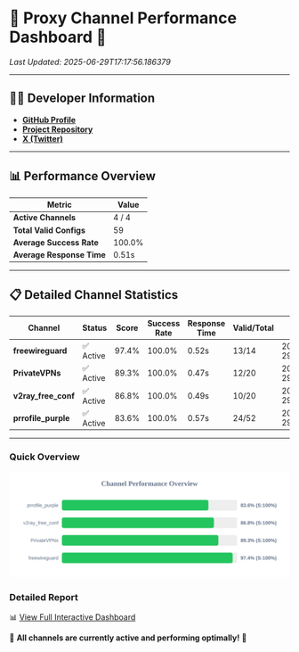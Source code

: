 # 🌟 Proxy Channel Performance Dashboard 🌟

_Last Updated: 2025-06-29T17:17:56.186379_

---

## 👩‍💻 Developer Information

- **[GitHub Profile](https://github.com/4n0nymou3)**  
- **[Project Repository](https://github.com/4n0nymou3/multi-proxy-config-fetcher)**  
- **[X (Twitter)](https://x.com/4n0nymou3)**  

---

## 📊 Performance Overview

| Metric                | Value       |
|-----------------------|-------------|
| **Active Channels**   | 4 / 4       |
| **Total Valid Configs** | 59          |
| **Average Success Rate** | 100.0%      |
| **Average Response Time** | 0.51s       |

---

## 📋 Detailed Channel Statistics

| Channel          | Status     | Score  | Success Rate | Response Time | Valid/Total | Last Success               |
|------------------|------------|--------|--------------|---------------|-------------|----------------------------|
| **freewireguard**  | ✅ Active  | 97.4%  | 100.0% | 0.52s         | 13/14       | 2025-06-29T17:17:56.184534 |
| **PrivateVPNs**  | ✅ Active  | 89.3%  | 100.0% | 0.47s         | 12/20       | 2025-06-29T17:17:55.639616 |
| **v2ray_free_conf**  | ✅ Active  | 86.8%  | 100.0% | 0.49s         | 10/20       | 2025-06-29T17:17:55.135978 |
| **prrofile_purple**  | ✅ Active  | 83.6%  | 100.0% | 0.57s         | 24/52       | 2025-06-29T17:17:54.569141 |

---

### Quick Overview
<div align="center">
  <a href="https://raw.githubusercontent.com/nullluser/NullRepo/refs/heads/main/assets/channel_stats_chart.svg">
    <img src="https://raw.githubusercontent.com/nullluser/NullRepo/refs/heads/main/assets/channel_stats_chart.svg" alt="Source Performance Statistics" width="800">
  </a>
</div>

### Detailed Report
📊 [View Full Interactive Dashboard](https://htmlpreview.github.io/?https://github.com/nullluser/NullRepo/blob/main/assets/performance_report.html)

🎉 **All channels are currently active and performing optimally!** 🎉
